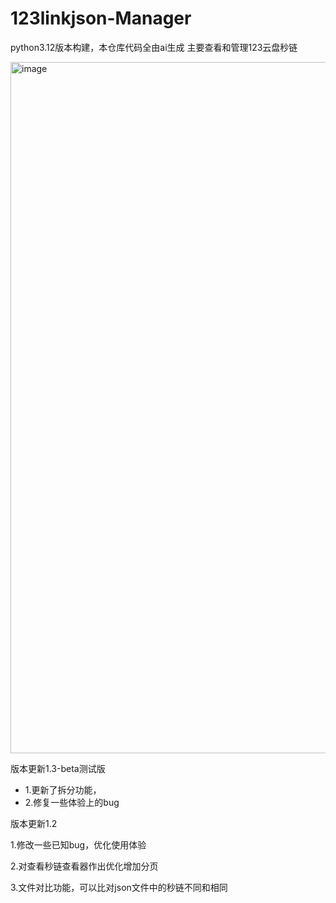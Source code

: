 # 123linkjson-Manager
python3.12版本构建，本仓库代码全由ai生成
主要查看和管理123云盘秒链

<img width="1824" height="1106" alt="image" src="https://github.com/user-attachments/assets/34e1461d-5fc1-400e-91b3-a5a7e64632e8" />



版本更新1.3-beta测试版

- 1.更新了拆分功能，
- 2.修复一些体验上的bug

版本更新1.2

1.修改一些已知bug，优化使用体验

2.对查看秒链查看器作出优化增加分页

3.文件对比功能，可以比对json文件中的秒链不同和相同
